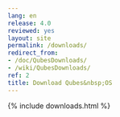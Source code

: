 ```yaml
---
lang: en
release: 4.0
reviewed: yes
layout: site
permalink: /downloads/
redirect_from:
- /doc/QubesDownloads/
- /wiki/QubesDownloads/
ref: 2
title: Download Qubes&nbsp;OS
---
```

{% include downloads.html %}
